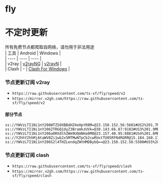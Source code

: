 # fly
# 不定时更新
所有免费节点都爬取自网络，请勿用于非法用途  
|  工具  | Android  | Windows  |  
|  ----  | ----   | ----  |  
| v2ray  | [v2rayNG](https://github.com/2dust/v2rayNG/releases) | [v2rayN](https://github.com/2dust/v2rayN/releases) |  
| Clash  | - | [Clash For Windows](https://github.com/2dust/clashN/releases) | 
  
### 节点更新订阅  v2ray
- `https://raw.githubusercontent.com/ts-sf/fly/speed/v2`  
- `https://mirror.v2gh.com/https://raw.githubusercontent.com/ts-sf/fly/speed/v2`  

#### 部分节点  
``` 
ss://YWVzLTI1Ni1nY206WTZSOXBBdHZ4eHptR0M=@23.150.152.56:5601#US2%201.7MB%2Fs
ss://YWVzLTI1Ni1nY206ZTRGQ1dyZ3BramkzUVk=@38.143.66.87:9102#US3%201.9MB%2Fs
ss://YWVzLTI1Ni1nY206a0RXdlhZWm9UQmNHa0M0@23.157.40.95:8881#US4%201.6MB%2Fs
ss://Y2hhY2hhMjAtaWV0Zi1wb2x5MTMwNTpCb2cwRUxtTU05RFN4RGRR@15.184.160.179:443#%E6%9C%AA%E7%9F%A58%20228.5KB%2Fs
ss://YWVzLTI1Ni1nY206S2l4THZLendqZWtHMDBybQ==@23.150.152.56:5500#US5%201.6MB%2Fs
```
### 节点更新订阅  clash
- `https://raw.githubusercontent.com/ts-sf/fly/speed/clash`  
- `https://mirror.v2gh.com/https://raw.githubusercontent.com/ts-sf/fly/speed/clash`  


